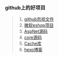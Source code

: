 ### github上的好项目
> 1. [github忽视文件](https://github.com/github/gitignore)
> 2. [微软eshop项目](https://github.com/dotnet-architecture/eShopOnContainers)
> 3. [AspNet源码](https://github.com/aspnet/AspNetCore)
> 4. [core源码](https://github.com/dotnet/corefx)
> 5. [Cache库](https://github.com/MichaCo/CacheManager)
> 6. [hexo博客](https://github.com/ppoffice/hexo-theme-hueman)
